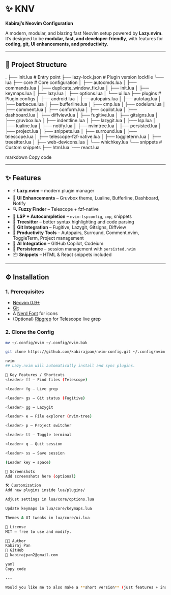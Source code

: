# ✨ KNV
**Kabiraj’s Neovim Configuration**

A modern, modular, and blazing fast Neovim setup powered by **Lazy.nvim**.
It’s designed to be **modular, fast, and developer-friendly**, with features for **coding, git, UI enhancements, and productivity**.

---

## 📂 Project Structure

.
├── init.lua # Entry point
├── lazy-lock.json # Plugin version lockfile
└── lua
├── core # Core configuration
│ ├── autocmds.lua
│ ├── commands.lua
│ ├── duplicate_window_fix.lua
│ ├── init.lua
│ ├── keymaps.lua
│ ├── lazy.lua
│ ├── options.lua
│ └── ui.lua
├── plugins # Plugin configs
│ ├── android.lua
│ ├── autopairs.lua
│ ├── autotag.lua
│ ├── barbecue.lua
│ ├── bufferline.lua
│ ├── cmp.lua
│ ├── codeium.lua
│ ├── comment.lua
│ ├── conform.lua
│ ├── copilot.lua
│ ├── dashboard.lua
│ ├── diffview.lua
│ ├── fugitive.lua
│ ├── gitsigns.lua
│ ├── gruvbox.lua
│ ├── indentline.lua
│ ├── lazygit.lua
│ ├── lsp.lua
│ ├── lualine.lua
│ ├── notify.lua
│ ├── nvimtree.lua
│ ├── persisted.lua
│ ├── project.lua
│ ├── snippets.lua
│ ├── surround.lua
│ ├── telescope.lua
│ ├── telescope-fzf-native.lua
│ ├── toggleterm.lua
│ ├── treesitter.lua
│ ├── web-devicons.lua
│ └── whichkey.lua
└── snippets # Custom snippets
├── html.lua
└── react.lua

markdown
Copy code

---

## ✨ Features

- ⚡ **Lazy.nvim** – modern plugin manager  
- 🎨 **UI Enhancements** – Gruvbox theme, Lualine, Bufferline, Dashboard, Notify  
- 🔍 **Fuzzy Finder** – Telescope + fzf-native  
- 🧠 **LSP + Autocompletion** – `nvim-lspconfig`, `cmp`, snippets  
- 🌲 **Treesitter** – better syntax highlighting and code parsing  
- 🔄 **Git Integration** – Fugitive, Lazygit, Gitsigns, Diffview  
- 📝 **Productivity Tools** – Autopairs, Surround, Comment.nvim, ToggleTerm, Project management  
- 🤖 **AI Integration** – GitHub Copilot, Codeium  
- 💾 **Persistence** – session management with `persisted.nvim`  
- 📦 **Snippets** – HTML & React snippets included  

---

## ⚙️ Installation

### 1. Prerequisites
- [Neovim 0.9+](https://neovim.io/)
- [Git](https://git-scm.com/)
- A [Nerd Font](https://www.nerdfonts.com/) for icons
- (Optional) [Ripgrep](https://github.com/BurntSushi/ripgrep) for Telescope live grep

### 2. Clone the Config
```bash
mv ~/.config/nvim ~/.config/nvim.bak

git clone https://github.com/kabirajpan/nvim-config.git ~/.config/nvim

nvim
## Lazy.nvim will automatically install and sync plugins.

🎹 Key Features / Shortcuts
<leader> ff – Find files (Telescope)

<leader> fg – Live grep

<leader> gs – Git status (Fugitive)

<leader> gg – Lazygit

<leader> e – File explorer (nvim-tree)

<leader> p – Project switcher

<leader> tt – Toggle terminal

<leader> q – Quit session

<leader> ss – Save session

(Leader key = space)

📸 Screenshots
Add screenshots here (optional)

🛠️ Customization
Add new plugins inside lua/plugins/

Adjust settings in lua/core/options.lua

Update keymaps in lua/core/keymaps.lua

Themes & UI tweaks in lua/core/ui.lua

📜 License
MIT – free to use and modify.

👨‍💻 Author
Kabiraj Pan
🔗 GitHub
📧 kabirajpan2@gmail.com

yaml
Copy code

---

Would you like me to also make a **short version** (just features + install steps, no long explanation) for your GitHub repo front page?
